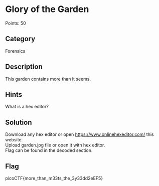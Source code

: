 # Glory of the Garden
Points: 50

## Category 
Forensics

## Description
This garden contains more than it seems.

## Hints
What is a hex editor?

## Solution
Download any hex editor or open https://www.onlinehexeditor.com/ this website.    
Upload garden.jpg file or open it with hex editor.     
Flag can be found in the decoded section.

## Flag
picoCTF{more_than_m33ts_the_3y33dd2eEF5}
